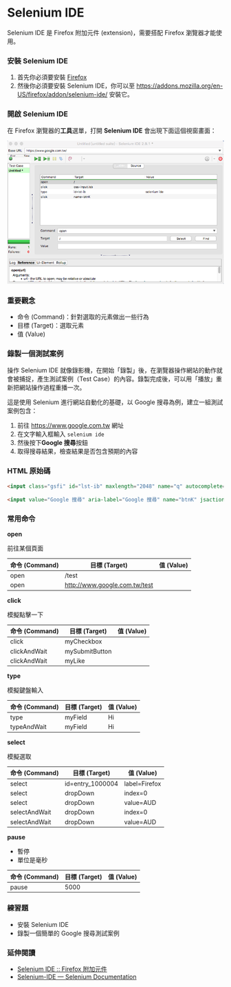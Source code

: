 # Selenium IDE

Selenium IDE 是 Firefox 附加元件 (extension)，需要搭配 Firefox 瀏覽器才能使用。

### 安裝 Selenium IDE

1. 首先你必須要安裝 [Firefox](https://www.mozilla.org/zh-TW/firefox/new/)
1. 然後你必須要安裝 Selenium IDE，你可以至 <https://addons.mozilla.org/en-US/firefox/addon/selenium-ide/> 安裝它。

### 開啟 Selenium IDE

在 Firefox 瀏覽器的**工具**選單，打開 **Selenium IDE** 會出現下面這個視窗畫面：

![](assets/selenium-ide.png)

### 重要觀念

* 命令 (Command)：針對選取的元素做出一些行為
* 目標 (Target)：選取元素
* 值 (Value)

<!-- 開啟 Firebug -->

### 錄製一個測試案例

操作 Selenium IDE 就像錄影機，在開始「錄製」後，在瀏覽器操作網站的動作就會被捕捉，產生測試案例（Test Case）的內容。錄製完成後，可以用「播放」重新把網站操作過程重播一次。

這是使用 Selenium 進行網站自動化的基礎，以 Google 搜尋為例，建立一組測試案例包含：

1. 前往 <https://www.google.com.tw> 網址
1. 在文字輸入框輸入 `selenium ide`
1. 然後按下**Google 搜尋**按鈕
1. 取得搜尋結果，檢查結果是否包含預期的內容

<!-- 留一點時間讓大家練習看看 -->

### HTML 原始碼

```html
<input class="gsfi" id="lst-ib" maxlength="2048" name="q" autocomplete="off" title="搜尋" value="" aria-label="搜尋" aria-haspopup="false" role="combobox" aria-autocomplete="both" dir="ltr" spellcheck="false" type="text">
```

```html
<input value="Google 搜尋" aria-label="Google 搜尋" name="btnK" jsaction="sf.chk" type="submit">
```

### 常用命令

**open**

前往某個頁面

命令 (Command) | 目標 (Target) | 值 (Value)
---------|----------|---------
 open    | /test    | 
 open    | http://www.google.com.tw/test | 

**click**

模擬點擊一下

命令 (Command) | 目標 (Target) | 值 (Value)
--------------|----------|---------
 click        | myCheckbox | 
 clickAndWait | mySubmitButton | 
 clickAndWait | myLike | 

**type**

模擬鍵盤輸入

命令 (Command) | 目標 (Target) | 值 (Value)
--------------|----------|---------
 type         | myField | Hi
 typeAndWait  | myField | Hi

**select**

模擬選取

命令 (Command)  | 目標 (Target) | 值 (Value)
---------------|------------------|---------
 select        | id=entry_1000004 | label=Firefox
 select        | dropDown         | index=0
 select        | dropDown         | value=AUD
 selectAndWait | dropDown         | index=0
 selectAndWait | dropDown         | value=AUD

**pause**

* 暫停
* 單位是毫秒

命令 (Command) | 目標 (Target) | 值 (Value)
--------------|----------|---------
 pause | 5000 | 


### 練習題

* 安裝 Selenium IDE
* 錄製一個簡單的 Google 搜尋測試案例

### 延伸閱讀

* [Selenium IDE :: Firefox 附加元件](https://addons.mozilla.org/zh-TW/firefox/addon/selenium-ide/)
* [Selenium-IDE — Selenium Documentation](http://docs.seleniumhq.org/docs/02_selenium_ide.jsp)
